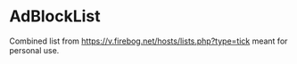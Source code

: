 # AdBlockList
Combined list from https://v.firebog.net/hosts/lists.php?type=tick meant for personal use.
